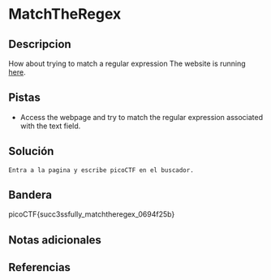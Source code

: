 # MatchTheRegex

## Descripcion
How about trying to match a regular expression The website is running [here](http://saturn.picoctf.net:56623/).

## Pistas
- Access the webpage and try to match the regular expression associated with the text field.

## Solución

```
Entra a la pagina y escribe picoCTF en el buscador.
```

## Bandera
picoCTF{succ3ssfully_matchtheregex_0694f25b}

## Notas adicionales

## Referencias